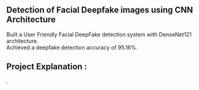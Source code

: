 ## Detection of Facial Deepfake images using CNN Architecture

Built a User Friendly Facial DeepFake detection system with DenseNet121 architecture.<br>
Achieved a deepfake detection accuracy of 95.16%.<br>

## Project Explanation :
. 
